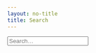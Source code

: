 ```yaml
---
layout: no-title
title: Search
---
```


<input placeholder="Search&hellip;" type="search" id="search" class="search-input">
<div id="results" class="all-posts results"></div>
